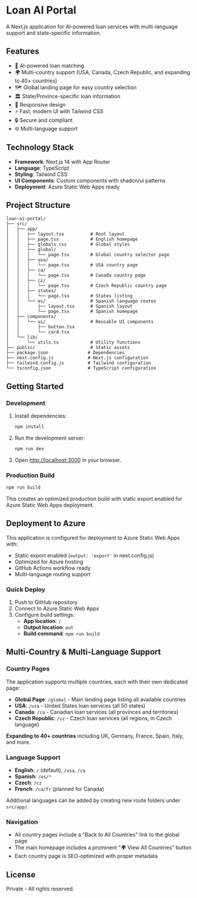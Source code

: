 # Loan AI Portal

A Next.js application for AI-powered loan services with multi-language support and state-specific information.

## Features

- 🤖 AI-powered loan matching
- 🌍 Multi-country support (USA, Canada, Czech Republic, and expanding to 40+ countries)
- 🗺️ Global landing page for easy country selection
- 🏛️ State/Province-specific loan information
- 📱 Responsive design
- ⚡ Fast, modern UI with Tailwind CSS
- 🔒 Secure and compliant
- 🌐 Multi-language support

## Technology Stack

- **Framework**: Next.js 14 with App Router
- **Language**: TypeScript
- **Styling**: Tailwind CSS
- **UI Components**: Custom components with shadcn/ui patterns
- **Deployment**: Azure Static Web Apps ready

## Project Structure

```
loan-ai-portal/
├── src/
│   ├── app/
│   │   ├── layout.tsx          # Root layout
│   │   ├── page.tsx            # English homepage
│   │   ├── globals.css         # Global styles
│   │   ├── global/
│   │   │   └── page.tsx        # Global country selector page
│   │   ├── usa/
│   │   │   └── page.tsx        # USA country page
│   │   ├── ca/
│   │   │   └── page.tsx        # Canada country page
│   │   ├── cz/
│   │   │   └── page.tsx        # Czech Republic country page
│   │   ├── states/
│   │   │   └── page.tsx        # States listing
│   │   └── es/                 # Spanish language routes
│   │       ├── layout.tsx      # Spanish layout
│   │       └── page.tsx        # Spanish homepage
│   ├── components/
│   │   └── ui/                 # Reusable UI components
│   │       ├── button.tsx
│   │       └── card.tsx
│   └── lib/
│       └── utils.ts            # Utility functions
├── public/                     # Static assets
├── package.json               # Dependencies
├── next.config.js             # Next.js configuration
├── tailwind.config.js         # Tailwind configuration
└── tsconfig.json              # TypeScript configuration
```

## Getting Started

### Development

1. Install dependencies:
   ```bash
   npm install
   ```

2. Run the development server:
   ```bash
   npm run dev
   ```

3. Open [http://localhost:3000](http://localhost:3000) in your browser.

### Production Build

```bash
npm run build
```

This creates an optimized production build with static export enabled for Azure Static Web Apps deployment.

## Deployment to Azure

This application is configured for deployment to Azure Static Web Apps with:

- Static export enabled (`output: 'export'` in next.config.js)
- Optimized for Azure hosting
- GitHub Actions workflow ready
- Multi-language routing support

### Quick Deploy

1. Push to GitHub repository
2. Connect to Azure Static Web Apps
3. Configure build settings:
   - **App location**: `/`
   - **Output location**: `out`
   - **Build command**: `npm run build`

## Multi-Country & Multi-Language Support

### Country Pages

The application supports multiple countries, each with their own dedicated page:

- **Global Page**: `/global` - Main landing page listing all available countries
- **USA**: `/usa` - United States loan services (all 50 states)
- **Canada**: `/ca` - Canadian loan services (all provinces and territories)
- **Czech Republic**: `/cz` - Czech loan services (all regions, in Czech language)

**Expanding to 40+ countries** including UK, Germany, France, Spain, Italy, and more.

### Language Support

- **English**: `/` (default), `/usa`, `/ca`
- **Spanish**: `/es/*`
- **Czech**: `/cz`
- **French**: `/ca/fr` (planned for Canada)

Additional languages can be added by creating new route folders under `src/app/`.

### Navigation

- All country pages include a "Back to All Countries" link to the global page
- The main homepage includes a prominent "🌍 View All Countries" button
- Each country page is SEO-optimized with proper metadata

## License

Private - All rights reserved.